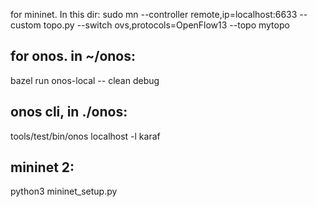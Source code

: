 for mininet. In this dir:
sudo mn --controller remote,ip=localhost:6633 --custom topo.py --switch ovs,protocols=OpenFlow13  --topo mytopo

## for onos. in ~/onos: 

bazel run onos-local -- clean debug

## onos cli, in ./onos:

tools/test/bin/onos localhost -l karaf

## mininet 2:

python3 mininet_setup.py

